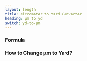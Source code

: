 ```yaml
---
layout: length
title: Micrometer to Yard Converter
heading: μm to yd
switch: yd-to-μm
---
```


<script>
  selectInput[1].selected = true
  selectOutput[6].selected = true
</script>

### Formula
<p id="formula"></p>

### How to Change μm to Yard?
